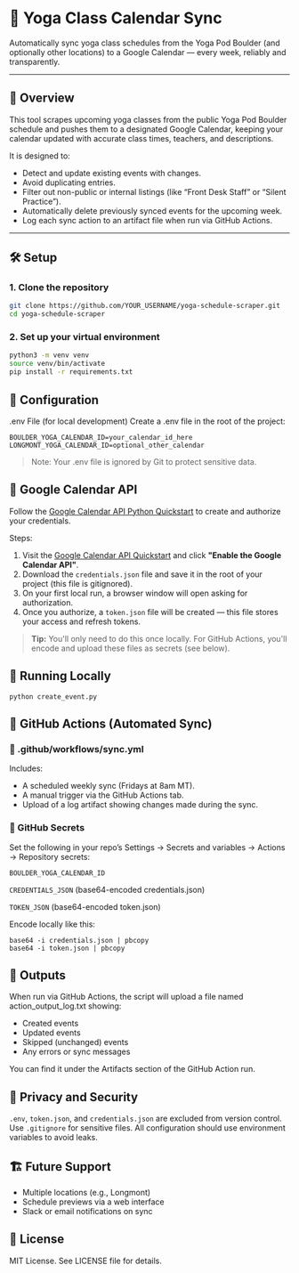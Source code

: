 # 🧘 Yoga Class Calendar Sync

Automatically sync yoga class schedules from the Yoga Pod Boulder (and optionally other locations) to a Google Calendar — every week, reliably and transparently.

---

## 📌 Overview

This tool scrapes upcoming yoga classes from the public Yoga Pod Boulder schedule and pushes them to a designated Google Calendar, keeping your calendar updated with accurate class times, teachers, and descriptions.

It is designed to:

- Detect and update existing events with changes.
- Avoid duplicating entries.
- Filter out non-public or internal listings (like “Front Desk Staff” or “Silent Practice”).
- Automatically delete previously synced events for the upcoming week.
- Log each sync action to an artifact file when run via GitHub Actions.

---

## 🛠️ Setup

### 1. Clone the repository

```bash
git clone https://github.com/YOUR_USERNAME/yoga-schedule-scraper.git
cd yoga-schedule-scraper
```

### 2. Set up your virtual environment

```bash
python3 -m venv venv
source venv/bin/activate
pip install -r requirements.txt
```

## 🔐 Configuration

.env File (for local development)
Create a .env file in the root of the project:

```
BOULDER_YOGA_CALENDAR_ID=your_calendar_id_here
LONGMONT_YOGA_CALENDAR_ID=optional_other_calendar
```

> Note: Your .env file is ignored by Git to protect sensitive data.

## 🔑 Google Calendar API

Follow the [Google Calendar API Python Quickstart](https://developers.google.com/workspace/calendar/api/quickstart/python) to create and authorize your credentials.

Steps:

1. Visit the [Google Calendar API Quickstart](https://developers.google.com/workspace/calendar/api/quickstart/python) and click **"Enable the Google Calendar API"**.
2. Download the `credentials.json` file and save it in the root of your project (this file is gitignored).
3. On your first local run, a browser window will open asking for authorization.
4. Once you authorize, a `token.json` file will be created — this file stores your access and refresh tokens.

> **Tip:** You'll only need to do this once locally. For GitHub Actions, you'll encode and upload these files as secrets (see below).

## 🚀 Running Locally

```
python create_event.py
```

## 🤖 GitHub Actions (Automated Sync)

### 📁 .github/workflows/sync.yml

Includes:

- A scheduled weekly sync (Fridays at 8am MT).
- A manual trigger via the GitHub Actions tab.
- Upload of a log artifact showing changes made during the sync.

### 🔐 GitHub Secrets

Set the following in your repo’s Settings → Secrets and variables → Actions → Repository secrets:

`BOULDER_YOGA_CALENDAR_ID`

`CREDENTIALS_JSON` (base64-encoded credentials.json)

`TOKEN_JSON` (base64-encoded token.json)

Encode locally like this:

```
base64 -i credentials.json | pbcopy
base64 -i token.json | pbcopy
```

## 📂 Outputs

When run via GitHub Actions, the script will upload a file named action_output_log.txt showing:

- Created events
- Updated events
- Skipped (unchanged) events
- Any errors or sync messages

You can find it under the Artifacts section of the GitHub Action run.

## 🧼 Privacy and Security

`.env`, `token.json`, and `credentials.json` are excluded from version control.
Use `.gitignore` for sensitive files.
All configuration should use environment variables to avoid leaks.

## 🏗️ Future Support

- Multiple locations (e.g., Longmont)
- Schedule previews via a web interface
- Slack or email notifications on sync

## 📄 License

MIT License. See LICENSE file for details.
